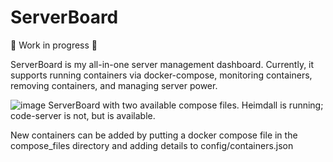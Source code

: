 # ServerBoard
🔨 Work in progress 📏


ServerBoard is my all-in-one server management dashboard. Currently, it supports running containers via docker-compose, monitoring containers, removing containers, and managing server power. 

![image](https://user-images.githubusercontent.com/38928216/126381669-48e56693-0832-472b-859c-e40bdbddc7d6.png)
ServerBoard with two available compose files. Heimdall is running; code-server is not, but is available.

New containers can be added by putting a docker compose file in the compose_files directory and adding details to config/containers.json
